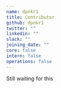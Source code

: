 ```yaml
---
name: dpnkr1
title: Contributor
github: dpnkr1
twitter: ""
linkedin: ""
slack: ""
joining_date: ""
core: false
intern: false
operations: false
---
```


Still waiting for this
